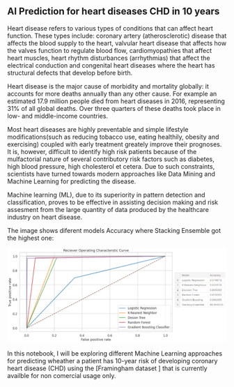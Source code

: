 ## AI Prediction for heart diseases CHD in 10 years 

Heart disease refers to various types of conditions that can affect heart function. These types include: coronary artery (atherosclerotic) disease that affects the blood supply to the heart, valvular heart disease that affects how the valves function to regulate blood flow, cardiomyopathies that affect heart muscles, heart rhythm disturbances (arrhythmias) that affect the electrical conduction and congenital heart diseases where the heart has structural defects that develop before birth.

Heart disease is the major cause of morbidity and mortality globally: it accounts for more deaths annually than any other cause. For example an estimated 17.9 million people died from heart diseases in 2016, representing 31% of all global deaths. Over three quarters of these deaths took place in low- and middle-income countries.

Most heart diseases are highly preventable and simple lifestyle modifications(such as reducing tobacco use, eating healthily, obesity and exercising) coupled with early treatment greately improve their prognoses. It is, however, difficult to identify high risk patients because of the mulfactorial nature of several contributory risk factors such as diabetes, high blood pressure, high cholesterol et cetera. Due to such constraints, scientists have turned towards modern approaches like Data Mining and Machine Learning for predicting the disease.

Machine learning (ML), due to its superiority in pattern detection and classification, proves to be 
effective in assisting decision making and risk assesment from the large quantity of data produced by the healthcare 
industry on heart disease.


The image shows diferent models Accuracy where Stacking Ensemble got the highest one:

![alt text](https://github.com/elmalla/Ten-Year-Heart-Disease-Prediction-CHD/blob/main/images/main.png?raw=true)

In this notebook, I will be exploring different Machine Learning approaches for predicting wheather 
a patient has 10-year risk of developing coronary heart disease (CHD) using the [Framingham dataset ] that is currently 
availble for non comercial usage only. 
  
